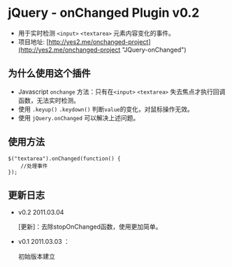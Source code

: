 jQuery - onChanged Plugin  v0.2
=========
*  用于实时检测 `<input>` `<textarea>` 元素内容变化的事件。
*  项目地址: [http://yes2.me/onchanged-project](http://yes2.me/onchanged-project "JQuery-onChanged")

为什么使用这个插件
---------
*  Javascript `onchange` 方法：只有在`<input>` `<textarea>` 失去焦点才执行回调函数，无法实时检测。
*  使用 `.keyup()`  `.keydown()` 判断`value`的变化，对鼠标操作无效。
*  使用 `jQuery.onChanged` 可以解决上述问题。 

使用方法
---------

	$("textarea").onChanged(function() {
		//处理事件
	});
	
更新日志
---------
*  v0.2   2011.03.04

	[更新]：去除stopOnChanged函数，使用更加简单。

*  v0.1   2011.03.03 ：
	
	初始版本建立